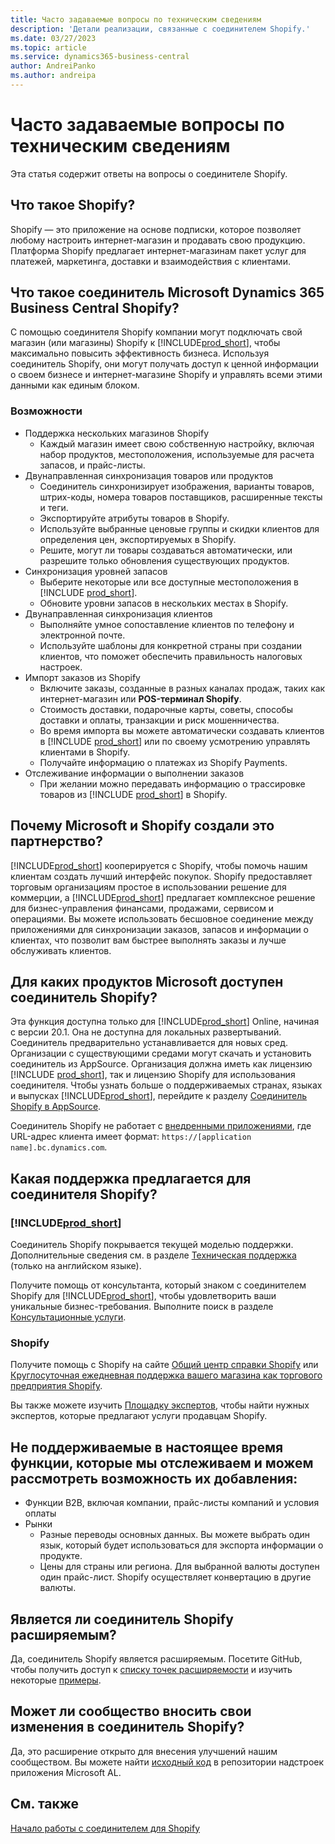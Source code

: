 ```yaml
---
title: Часто задаваемые вопросы по техническим сведениям
description: 'Детали реализации, связанные с соединителем Shopify.'
ms.date: 03/27/2023
ms.topic: article
ms.service: dynamics365-business-central
author: AndreiPanko
ms.author: andreipa
---
```


# <a name="faq-for-technical-details"></a><a name="faq-for-technical-details"></a>Часто задаваемые вопросы по техническим сведениям

Эта статья содержит ответы на вопросы о соединителе Shopify.

## <a name="what-is-shopify"></a><a name="what-is-shopify"></a>Что такое Shopify?

Shopify — это приложение на основе подписки, которое позволяет любому настроить интернет-магазин и продавать свою продукцию. Платформа Shopify предлагает интернет-магазинам пакет услуг для платежей, маркетинга, доставки и взаимодействия с клиентами.

## <a name="what-is-the-microsoft-dynamics-365-business-central-shopify-connector"></a><a name="what-is-the-microsoft-dynamics-365-business-central-shopify-connector"></a>Что такое соединитель Microsoft Dynamics 365 Business Central Shopify?

С помощью соединителя Shopify компании могут подключать свой магазин (или магазины) Shopify к [!INCLUDE[prod_short](../includes/prod_short.md)], чтобы максимально повысить эффективность бизнеса. Используя соединитель Shopify, они могут получать доступ к ценной информации о своем бизнесе и интернет-магазине Shopify и управлять всеми этими данными как единым блоком.

### <a name="capabilities"></a><a name="capabilities"></a>Возможности

- Поддержка нескольких магазинов Shopify
  - Каждый магазин имеет свою собственную настройку, включая набор продуктов, местоположения, используемые для расчета запасов, и прайс-листы.  
- Двунаправленная синхронизация товаров или продуктов
  - Соединитель синхронизирует изображения, варианты товаров, штрих-коды, номера товаров поставщиков, расширенные тексты и теги.  
  - Экспортируйте атрибуты товаров в Shopify.  
  - Используйте выбранные ценовые группы и скидки клиентов для определения цен, экспортируемых в Shopify.  
  - Решите, могут ли товары создаваться автоматически, или разрешите только обновления существующих продуктов.  
- Синхронизация уровней запасов
  - Выберите некоторые или все доступные местоположения в [!INCLUDE [prod_short](../includes/prod_short.md)].  
  - Обновите уровни запасов в нескольких местах в Shopify.  
- Двунаправленная синхронизация клиентов
  - Выполняйте умное сопоставление клиентов по телефону и электронной почте.  
  - Используйте шаблоны для конкретной страны при создании клиентов, что поможет обеспечить правильность налоговых настроек.  
- Импорт заказов из Shopify
  - Включите заказы, созданные в разных каналах продаж, таких как интернет-магазин или **POS-терминал Shopify**.
  - Стоимость доставки, подарочные карты, советы, способы доставки и оплаты, транзакции и риск мошенничества.  
  - Во время импорта вы можете автоматически создавать клиентов в [!INCLUDE [prod_short](../includes/prod_short.md)] или по своему усмотрению управлять клиентами в Shopify.  
  - Получайте информацию о платежах из Shopify Payments.
- Отслеживание информации о выполнении заказов
  - При желании можно передавать информацию о трассировке товаров из [!INCLUDE [prod_short](../includes/prod_short.md)] в Shopify.  

## <a name="why-did-microsoft-and-shopify-form-this-partnership"></a><a name="why-did-microsoft-and-shopify-form-this-partnership"></a>Почему Microsoft и Shopify создали это партнерство?

[!INCLUDE[prod_short](../includes/prod_long.md)] кооперируется с Shopify, чтобы помочь нашим клиентам создать лучший интерфейс покупок. Shopify предоставляет торговым организациям простое в использовании решение для коммерции, а [!INCLUDE[prod_short](../includes/prod_short.md)] предлагает комплексное решение для бизнес-управления финансами, продажами, сервисом и операциями. Вы можете использовать бесшовное соединение между приложениями для синхронизации заказов, запасов и информации о клиентах, что позволит вам быстрее выполнять заказы и лучше обслуживать клиентов.

## <a name="which-microsoft-products-are-the-shopify-connector-available-for"></a><a name="which-microsoft-products-are-the-shopify-connector-available-for"></a>Для каких продуктов Microsoft доступен соединитель Shopify?

Эта функция доступна только для [!INCLUDE[prod_short](../includes/prod_short.md)] Online, начиная с версии 20.1. Она не доступна для локальных развертываний. Соединитель предварительно устанавливается для новых сред. Организации с существующими средами могут скачать и установить соединитель из AppSource. Организация должна иметь как лицензию [!INCLUDE [prod_short](../includes/prod_short.md)], так и лицензию Shopify для использования соединителя. Чтобы узнать больше о поддерживаемых странах, языках и выпусках [!INCLUDE[prod_short](../includes/prod_short.md)], перейдите к разделу [Соединитель Shopify в AppSource](https://go.microsoft.com/fwlink/?linkid=2196238).

Соединитель Shopify не работает с [внедренными приложениями](/dynamics365/business-central/dev-itpro/deployment/embed-app-overview), где URL-адрес клиента имеет формат: `https://[application name].bc.dynamics.com`.

## <a name="what-support-is-offered-for-the-shopify-connector"></a><a name="what-support-is-offered-for-the-shopify-connector"></a>Какая поддержка предлагается для соединителя Shopify?

### [!INCLUDE[prod_short](../includes/prod_short.md)]

Соединитель Shopify покрывается текущей моделью поддержки. Дополнительные сведения см. в разделе [Техническая поддержка](/dynamics365/business-central/dev-itpro/administration//manage-technical-support) (только на английском языке).

Получите помощь от консультанта, который знаком с соединителем Shopify для [!INCLUDE[prod_short](../includes/prod_short.md)], чтобы удовлетворить ваши уникальные бизнес-требования. Выполните поиск в разделе [Консультационные услуги](https://aka.ms/BCShopifyConsultant).

### <a name="shopify"></a><a name="shopify"></a>Shopify

Получите помощь с Shopify на сайте [Общий центр справки Shopify](https://help.shopify.com/) или [Круглосуточная ежедневная поддержка вашего магазина как торгового предприятия Shopify](https://help.shopify.com/questions#/).

Вы также можете изучить [Площадку экспертов](https://experts.shopify.com/), чтобы найти нужных экспертов, которые предлагают услуги продавцам Shopify.

## <a name="currently-unsupported-features-however-were-tracking-them-and-may-consider-adding-them"></a><a name="currently-unsupported-features-however-were-tracking-them-and-may-consider-adding-them"></a>Не поддерживаемые в настоящее время функции, которые мы отслеживаем и можем рассмотреть возможность их добавления:

- Функции B2B, включая компании, прайс-листы компаний и условия оплаты
- Рынки
  - Разные переводы основных данных. Вы можете выбрать один язык, который будет использоваться для экспорта информации о продукте.
  - Цены для страны или региона. Для выбранной валюты доступен один прайс-лист. Shopify осуществляет конвертацию в другие валюты.

## <a name="is-the-shopify-connector-extensible"></a><a name="is-the-shopify-connector-extensible"></a>Является ли соединитель Shopify расширяемым?

Да, соединитель Shopify является расширяемым. Посетите GitHub, чтобы получить доступ к [списку точек расширяемости](https://github.com/microsoft/ALAppExtensions/tree/main/Apps/W1/Shopify) и изучить некоторые [примеры](https://github.com/microsoft/ALAppExtensions/blob/main/Apps/W1/Shopify/extensibility_examples.md).

## <a name="is-the-shopify-connector-open-for-contribution"></a><a name="is-the-shopify-connector-open-for-contribution"></a>Может ли сообщество вносить свои изменения в соединитель Shopify?

Да, это расширение открыто для внесения улучшений нашим сообществом. Вы можете найти [исходный код](https://github.com/microsoft/ALAppExtensions/tree/main/Apps/W1/Shopify) в репозитории надстроек приложения Microsoft AL.

## <a name="see-also"></a><a name="see-also"></a>См. также

[Начало работы с соединителем для Shopify](get-started.md)  
